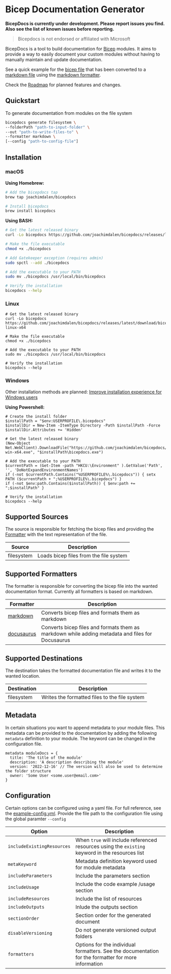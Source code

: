 # Bicep Documentation Generator

**BicepDocs is currently under development. Please report issues you find. Also see the list of known issues before reporting.**

> Bicepdocs is not endorsed or affiliated with Microsoft

BicepDocs is a tool to build documentation for [Bicep](https://github.com/Azure/bicep) modules. It aims to provide a way to easily document your custom modules without having to manually maintain and update documentation.

See a quick example for the [bicep file](./docs/formatters/examples/inputs/resources/resource-groups.bicep) that has been converted to a [markdown file](./docs/formatters/examples/generated-output/markdown/resources/resource-groups.md) using the [markdown formatter](./docs/formatters/markdown.md).

Check the [Roadmap](https://github.com/joachimdalen/bicepdocs/issues) for planned features and changes.

## Quickstart

To generate documentation from modules on the file system

```sh
bicepdocs generate filesystem \
--folderPath "path-to-input-folder" \
--out "path-to-write-files-to" \
--formatter markdown \
[--config "path-to-config-file"]

```

## Installation

### macOS

**Using Homebrew:**

```bash
# Add the bicepdocs tap
brew tap joachimdalen/bicepdocs

# Install bicepdocs
brew install bicepdocs
```

**Using BASH:**

```bash
# Get the latest released binary
curl -Lo bicepdocs https://github.com/joachimdalen/bicepdocs/releases/latest/download/bicepdocs-osx-x64

# Make the file executable
chmod +x ./bicepdocs

# Add Gatekeeper exception (requires admin)
sudo spctl --add ./bicepdocs

# Add the executable to your PATH
sudo mv ./bicepdocs /usr/local/bin/bicepdocs

# Verify the installation
bicepdocs --help
```

### Linux

```pwsh
# Get the latest released binary
curl -Lo bicepdocs https://github.com/joachimdalen/bicepdocs/releases/latest/download/bicepdocs-linux-x64

# Make the file executable
chmod +x ./bicepdocs

# Add the executable to your PATH
sudo mv ./bicepdocs /usr/local/bin/bicepdocs

# Verify the installation
bicepdocs --help
```

### Windows

Other installation methods are planned: [Improve installation experience for Windows users](https://github.com/joachimdalen/bicepdocs/issues/19)

**Using Powershell:**

```pwsh
# Create the install folder
$installPath = "$env:USERPROFILE\.bicepdocs"
$installDir = New-Item -ItemType Directory -Path $installPath -Force
$installDir.Attributes += 'Hidden'

# Get the latest released binary
(New-Object Net.WebClient).DownloadFile("https://github.com/joachimdalen/bicepdocs/releases/latest/download/bicepdocs-win-x64.exe", "$installPath\bicepdocs.exe")

# Add the executable to your PATH
$currentPath = (Get-Item -path "HKCU:\Environment" ).GetValue('Path', '', 'DoNotExpandEnvironmentNames')
if (-not $currentPath.Contains("%USERPROFILE%\.bicepdocs")) { setx PATH ($currentPath + ";%USERPROFILE%\.bicepdocs") }
if (-not $env:path.Contains($installPath)) { $env:path += ";$installPath" }

# Verify the installation
bicepdocs --help
```

## Supported Sources

The source is responsible for fetching the bicep files and providing the [Formatter](#supported-formatters) with the text representation of the file.

| Source     | Description                            |
| ---------- | -------------------------------------- |
| filesystem | Loads bicep files from the file system |

## Supported Formatters

The formatter is responsible for converting the bicep file into the wanted documentation format. Currently all formatters is based on markdown.

| Formatter                                     | Description                                                                                      |
| --------------------------------------------- | ------------------------------------------------------------------------------------------------ |
| [markdown](./docs/formatters/markdown.md)     | Converts bicep files and formats them as markdown                                                |
| [docusaurus](./docs/formatters/docusaurus.md) | Converts bicep files and formats them as markdown while adding metadata and files for Docusaurus |

## Supported Destinations

The destination takes the formatted documentation file and writes it to the wanted location.

| Destination | Description                                   |
| ----------- | --------------------------------------------- |
| filesystem  | Writes the formatted files to the file system |

## Metadata

In certain situations you want to append metadata to your module files. This metadata can be provided to the documentation by adding the following `metadata` definition to your module. The keyword can be changed in the configuration file.

```bicep
metadata moduleDocs = {
  title: 'The title of the module'
  description: 'A description describing the module'
  version: '2022-12-16' // The version will also be used to determine the folder structure
  owner: 'Some User <some.user@email.com>'
}
```

## Configuration

Certain options can be configured using a yaml file. For full reference, see the [example-config.yml](./docs/example-config.yml). Provide the file path to the configuration file using the global paramter `--config`

| Option                     | Description                                                                                         |
| -------------------------- | --------------------------------------------------------------------------------------------------- |
| `includeExistingResources` | When `true` will include referenced resources using the `existing` keyword in the resources list    |
| `metaKeyword`              | Metadata definition keyword used for module metadata                                                |
| `includeParameters`        | Include the parameters section                                                                      |
| `includeUsage`             | Include the code example /usage section                                                             |
| `includeResources`         | Include the list of resources                                                                       |
| `includeOutputs`           | Inlude the outputs section                                                                          |
| `sectionOrder`             | Section order for the generated document                                                            |
| `disableVersioning`        | Do not generate versioned output folders                                                            |
| `formatters`               | Options for the individual formatters. See the documentation for the formatter for more information |
